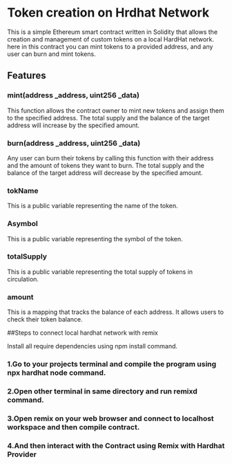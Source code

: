 # Token creation on Hrdhat Network

This is a simple Ethereum smart contract written in Solidity that allows the creation and management of custom tokens on a local HardHat network. 
here in this contract you can mint tokens to a provided address, and any user can burn and mint tokens.

## Features
### mint(address _address, uint256 _data)
This function allows the contract owner to mint new tokens and assign them to the specified address. 
The total supply and the balance of the target address will increase by the specified amount.

### burn(address _address, uint256 _data)
Any user can burn their tokens by calling this function with their address and the amount of tokens they want to burn. 
The total supply and the balance of the target address will decrease by the specified amount.

### tokName
This is a public variable representing the name of the token. 

### Asymbol
This is a public variable representing the symbol of the token. 

### totalSupply
This is a public variable representing the total supply of tokens in circulation.

### amount
This is a mapping that tracks the balance of each address. It allows users to check their token balance.

##Steps to connect local hardhat network with remix

Install all require dependencies using npm install command.

### 1.Go to your projects terminal and compile the program using  npx hardhat node command.
### 2.Open other terminal in same directory and run remixd command.
### 3.Open remix on your web browser and connect to localhost workspace and then compile contract.
### 4.And then interact with the Contract using Remix with Hardhat Provider




